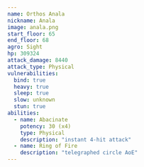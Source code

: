 ```yaml
---
name: Orthos Anala
nickname: Anala
image: anala.png
start_floor: 65
end_floor: 68
agro: Sight
hp: 309324
attack_damage: 8440
attack_type: Physical
vulnerabilities:
  bind: true
  heavy: true
  sleep: true
  slow: unknown
  stun: true
abilities:
  - name: Abacinate
    potency: 30 (x4)
    type: Physical
    description: "instant 4-hit attack"
  - name: Ring of Fire
    description: "telegraphed circle AoE"
---
```

